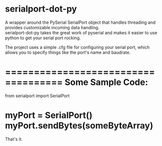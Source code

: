 serialport-dot-py
=================

A wrapper around the PySerial SerialPort object that handles threading and provides customizable incoming data handling.  
serialport-dot-py takes the great work of pyserial and makes it easier to use python to get your serial port rocking.

The project uses a simple .cfg file for configuring your serial port, which allows you to specify things like the port's 
name and baudrate.

====================================
Some Sample Code:
====================================
from serialport import SerialPort

myPort = SerialPort()
myPort.sendBytes(someByteArray)
====================================

That's it.
